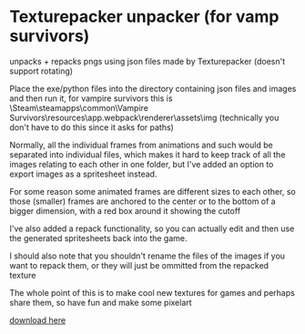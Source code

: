 # Texturepacker unpacker (for vamp survivors)
unpacks + repacks pngs using json files made by Texturepacker (doesn't support rotating)

Place the exe/python files into the directory containing json files and images and then run it, for vampire survivors this is \Steam\steamapps\common\Vampire Survivors\resources\app\.webpack\renderer\assets\img
(technically you don't have to do this since it asks for paths)

Normally, all the individual frames from animations and such would be separated into individual files, which makes it hard to keep track of all the images relating to each other in one folder, but I've added an option to export images as a spritesheet instead.

For some reason some animated frames are different sizes to each other, so those (smaller) frames are anchored to the center or to the bottom of a bigger dimension, with a red box around it showing the cutoff

I've also added a repack functionality, so you can actually edit and then use the generated spritesheets back into the game.

I should also note that you shouldn't rename the files of the images if you want to repack them, or they will just be ommitted from the repacked texture

The whole point of this is to make cool new textures for games and perhaps share them, so have fun and make some pixelart

[download here](https://github.com/SigilQuiver/Texturepacker-unpacker-vamp-survivors-/releases/tag/v0.0.1)
